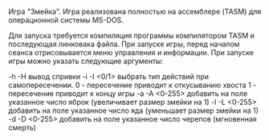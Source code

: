 Игра "Змейка". Игра реализована полностью на ассемблере (TASM) для операционной системы MS-DOS.

Для запуска требуется компиляция программы компилятором TASM и последующая линковака файла.
При запуске игры, перед началом сеанса отрисовывается меню управления и информации.
При запуске игры можно указать следующие аргументы:

 -h -H          вывод спривки
 -i -I <0/1>    выбрать тип действий при самопересечении. 
                0 - пересечение приводит к откусыванию хвоста
                1 - пересечение приводит к концу игры
 -a -A <0-255>  добавить на поле указанное число яброк (увеличивает размер змейки на 1)
 -l -L <0-255>  добавить на поле указанное число яда (уменьшает размер змейки на 1)
 -d -D <0-255>  добавить на поле указанное число черепов (мгновенная смерть)
